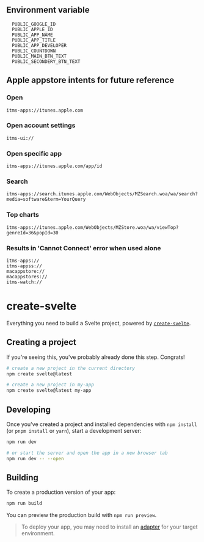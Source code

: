 ## Environment variable

```
  PUBLIC_GOOGLE_ID
  PUBLIC_APPLE_ID
  PUBLIC_APP_NAME
  PUBLIC_APP_TITLE
  PUBLIC_APP_DEVELOPER
  PUBLIC_COUNTDOWN
  PUBLIC_MAIN_BTN_TEXT
  PUBLIC_SECONDERY_BTN_TEXT
```

## Apple appstore intents for future reference
### Open

```
itms-apps://itunes.apple.com
```

### Open account settings

```
itms-ui://
```

### Open specific app

```
itms-apps://itunes.apple.com/app/id
```

### Search

```
itms-apps://search.itunes.apple.com/WebObjects/MZSearch.woa/wa/search?media=software&term=YourQuery
```

### Top charts

```
itms-apps://itunes.apple.com/WebObjects/MZStore.woa/wa/viewTop?genreId=36&popId=30
```

### Results in 'Cannot Connect' error when used alone

```
itms-apps://
itms-appss://
macappstore://
macappstores://
itms-watch://
```

# create-svelte

Everything you need to build a Svelte project, powered by [`create-svelte`](https://github.com/sveltejs/kit/tree/master/packages/create-svelte).

## Creating a project

If you're seeing this, you've probably already done this step. Congrats!

```bash
# create a new project in the current directory
npm create svelte@latest

# create a new project in my-app
npm create svelte@latest my-app
```

## Developing

Once you've created a project and installed dependencies with `npm install` (or `pnpm install` or `yarn`), start a development server:

```bash
npm run dev

# or start the server and open the app in a new browser tab
npm run dev -- --open
```

## Building

To create a production version of your app:

```bash
npm run build
```

You can preview the production build with `npm run preview`.

> To deploy your app, you may need to install an [adapter](https://kit.svelte.dev/docs/adapters) for your target environment.
